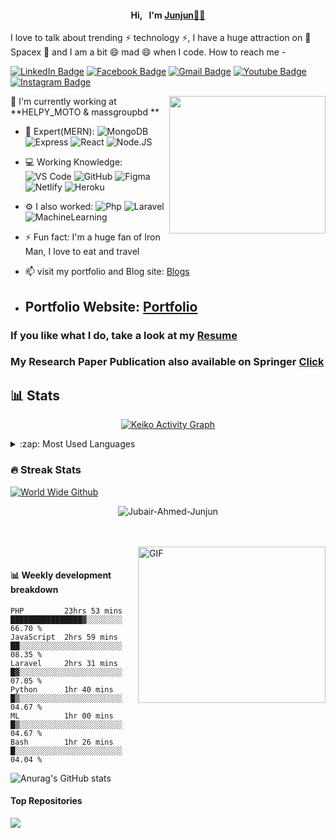 <!-- [![MasterHead](https://media-exp1.licdn.com/dms/image/C5616AQHIU2Ud3lvLjA/profile-displaybackgroundimage-shrink_200_800/0/1611504817512?e=1646870400&v=beta&t=UsStMUPBJ7koCHopJ__8cb7xYoqlF_lqvxm8Z6rXDnQ)](https://Jubair-Ahmed-Junjun.github.io) -->
<h4 align="center">Hi,&nbsp;&nbsp; I'm <a href="https://jubairahmedjunjun.netlify.app/" target="_blank">Junjun👨‍⚖️</a></h4>

<!--[![Typing SVG](https://readme-typing-svg.herokuapp.com?color=%2336BCF7&center=true&vCenter=true&width=600&lines=Welcome+to+My+Profile!;Over+4+years+of+programming+experience;Always+learning+new+things+;Machine+learning+enthusiast+;)](https://git.io/typing-svg)-->

I love to talk about trending ⚡ technology ⚡, I have a huge attraction on 🔭 Spacex 🔭 and I am a bit 😄 mad 😄 when I code. How to reach me -

[![LinkedIn Badge](https://img.shields.io/badge/-jubair.junjun-blue?style=plastic&logo=LinkedIn&logoColor=white&link=https://www.linkedin.com/in/jubair-ahmed-junjun-4ab6a0177/)](https://www.linkedin.com/in/jubair-ahmed-junjun-4ab6a0177/)
[![Facebook Badge](https://img.shields.io/badge/-jubair.junjun-blue?style=plastic&logo=Facebook&logoColor=white&link=https://www.facebook.com/jubair.junjun/)](https://www.facebook.com/jubair.junjun/)
[![Gmail Badge](https://img.shields.io/badge/-jubair.ahmed.junjun@gmail.com-c14438?style=plastic&logo=Gmail&logoColor=white&link=mailto:jubair.ahmed.junjun@gmail.com)](mailto:jubair.ahmed.junjun@gmail.com)
[![Youtube Badge](https://img.shields.io/badge/-JubairAhmedJunjun/-darkred?style=plastic&logo=youtube&logoColor=white&link=https://www.youtube.com/channel/UCQZ7-RwAMzh902nmjGRlOtw)](https://www.youtube.com/channel/UCQZ7-RwAMzh902nmjGRlOtw)
[![Instagram Badge](https://img.shields.io/badge/-jubair_ahmed_junjun-purple?style=plastic&logo=instagram&logoColor=white&link=https://www.instagram.com/jubair_ahmed_junjun/)](https://www.instagram.com/jubair_ahmed_junjun/)
<!-- <a href="https://www.linkedin.com/in/jubair-ahmed-junjun-4ab6a0177/">
  <img align="left" alt="jubair-ahmed-junjun's LinkedIN" width="22px" src="https://raw.githubusercontent.com/peterthehan/peterthehan/master/assets/linkedin.svg" />
</a>
![](https://visitor-badge.glitch.me/badge?page_id=Jubair-Ahmed-Junjun.Jubair-Ahmed-Junjun)
-->
 <img align="right" width="250" height="220" src="https://i.pinimg.com/originals/47/f0/34/47f0342cec72b800463bf003eac1257e.gif">
 
 
 🏢 I'm currently working at **HELPY_MOTO & massgroupbd **
 
- 🚀 Expert(MERN):
  ![MongoDB](https://img.shields.io/badge/-MongoDB-8fcfd1?style=plastic&logo=MongoDB)
  ![Express](https://img.shields.io/badge/-Express-blasck?style=plastic&logo=express)
  ![React](https://img.shields.io/badge/-React-3b2e5a?style=plastic&logo=react)
  ![Node.JS](https://img.shields.io/badge/-Node.JS-black?style=plastic&logo=Node.JS)
<!--
- 🚀 Comfortable:
  ![JavaScript](https://img.shields.io/badge/-JavaScript-black?style=plastic&logo=javascript)
  ![HTML5](https://img.shields.io/badge/-HTML5-E34F26?style=plastic&logo=html5&logoColor=white)
  ![CSS3](https://img.shields.io/badge/-CSS3-1572B6?style=plastic&logo=css3)
  ![Bootstrap](https://img.shields.io/badge/-Bootstrap-563D7C?style=plastic&logo=bootstrap)
  ![TailwindCSS](https://img.shields.io/badge/-TailwindCSS-563D7C?style=plastic&logo=tailwindCSS)
  ![DaisyUI](https://img.shields.io/badge/-DaisyUI-563D7C?style=plastic&logo=DaisyUI) 
  -->
- 💻 Working Knowledge:
  ![VS Code](https://img.shields.io/badge/-VS%20Code-007ACC?style=plastic&logo=visual-studio-code)
  ![GitHub](https://img.shields.io/badge/-GitHub-181717?style=plastic&logo=github)
  ![Figma](https://img.shields.io/badge/-Figma-181717?style=plastic&logo=figma)
  ![Netlify](https://img.shields.io/badge/-Netlify-181717?style=plastic&logo=netlify)
  ![Heroku](https://img.shields.io/badge/-Heroku-181717?style=plastic&logo=heroku)
- ⚙️ I also worked: ![Php](https://img.shields.io/badge/-php-394989?style=plastic&logo=php) ![Laravel](https://img.shields.io/badge/-laravel-3f4441?style=plastic&logo=laravel) ![MachineLearning](https://img.shields.io/badge/-MachineLearning-336791?style=plastic&logo=machinelearning)
 
- ⚡️ Fun fact: I'm a huge fan of Iron Man, I love to eat and travel
- 📫 visit my portfolio and Blog site: <a href="https://jubairahmedjunjun.blogspot.com/" target="_blank">Blogs</a>
- <h2>Portfolio Website: <a href="https://jubairahmedjunjun.netlify.app/" target="_blank">Portfolio</a></h2>

<h3>If you like what I do, take a look at my <a href="https://drive.google.com/file/d/1Jrpi2roOCiKXFHH42sglymVxugXchWxX/view?usp=sharing" target="_blank">Resume</a></h3>

<h3>My Research Paper Publication also available on Springer <a href="https://link.springer.com/chapter/10.1007/978-981-16-7597-3_12" target="_blank">Click</a></h3>

<h2>📊 Stats</h2>

<p align="center">
<a href="https://github.com/ashutosh00710/github-readme-activity-graph"><img alt="Keiko Activity Graph" src="https://activity-graph.herokuapp.com/graph?username=Jubair-Ahmed-Junjun&bg_color=1F222E&color=F8D866&line=F85D7F&point=FFFFFF&hide_border=true" /></a>
</p>
<details>
  <summary>:zap: Most Used Languages</summary>
<img src="https://github-readme-stats.vercel.app/api/top-langs/?username=Jubair-Ahmed-Junjun&langs_count=10&layout=compact&theme=vue-dark" alt="" title="Most used languages" /> 
</details> 

<!-- <details>
  <summary>:zap: GitHub Stats</summary>

  <img align="left" alt="Jubair's GitHub Stats" src="https://github-readme-stats.vercel.app/api?username=Jubair-Ahmed-Junjun&show_icons=true&hide_border=true" />

</details>
 -->


<h3>🔥 Streak Stats</h3>

  [![World Wide Github](https://git-stars.com/share/embed/Jubair-Ahmed-Junjun.svg)](https://git-stars.com/user/Jubair-Ahmed-Junjun)

<p align="center">
  <img src="http://github-readme-streak-stats.herokuapp.com?user=Jubair-Ahmed-Junjun&theme=dracula" alt="Jubair-Ahmed-Junjun" />
</p>
<br />
<br />


  <img align="right" alt="GIF" src="https://github.com/abhisheknaiidu/abhisheknaiidu/blob/master/code.gif?raw=true" width="300" height="250" />
  <br>
  
#### :bar_chart: Weekly development breakdown

<!--START_SECTION:waka-->
```text
PHP         23hrs 53 mins  ████████████████▓░░░░░░░░   66.70 % 
JavaScript  2hrs 59 mins   ██░░░░░░░░░░░░░░░░░░░░░░░   08.35 % 
Laravel     2hrs 31 mins   █▓░░░░░░░░░░░░░░░░░░░░░░░   07.05 % 
Python      1hr 40 mins    █▒░░░░░░░░░░░░░░░░░░░░░░░   04.67 % 
ML          1hr 00 mins    █▒░░░░░░░░░░░░░░░░░░░░░░░   04.67 % 
Bash        1hr 26 mins    █░░░░░░░░░░░░░░░░░░░░░░░░   04.04 % 
```



<!-- | <a href="https://github.com/Jubair-Ahmed-Junjun/github-readme-stats"><img align="center" src="https://github-readme-stats.vercel.app/api?username=Jubair-Ahmed-Junjun&show_icons=true&include_all_commits=true&theme=buefy&hide_border=true" alt="Jubair-Ahmed-Junjun's github stats" /></a> | <a href="https://github.com/Jubair-Ahmed-Junjun/github-readme-stats"><img align="center" src="https://github-readme-stats.vercel.app/api/top-langs/?username=Jubair-Ahmed-Junjun&layout=compact&theme=buefy&hide_border=true" /></a> |
| ------------- | ------------- | -->


![Anurag's GitHub stats](https://github-readme-stats.vercel.app/api?username=Jubair-Ahmed-Junjun&count_private=true) 

#### Top Repositories
<a align="center" href="https://github.com/Jubair-Ahmed-Junjun/github-readme-stats">
  <img align="center" src="https://github-readme-stats.vercel.app/api/pin/?username=Jubair-Ahmed-Junjun&repo=github-readme-stats&theme=buefy" />
</a>


<br />
<br />



